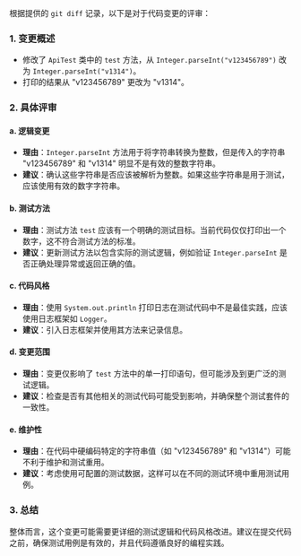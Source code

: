 根据提供的 `git diff` 记录，以下是对于代码变更的评审：

### 1. 变更概述
- 修改了 `ApiTest` 类中的 `test` 方法，从 `Integer.parseInt("v123456789")` 改为 `Integer.parseInt("v1314")`。
- 打印的结果从 "v123456789" 更改为 "v1314"。

### 2. 具体评审

#### a. 逻辑变更
- **理由**：`Integer.parseInt` 方法用于将字符串转换为整数，但是传入的字符串 "v123456789" 和 "v1314" 明显不是有效的整数字符串。
- **建议**：确认这些字符串是否应该被解析为整数。如果这些字符串是用于测试，应该使用有效的数字字符串。

#### b. 测试方法
- **理由**：测试方法 `test` 应该有一个明确的测试目标。当前代码仅仅打印出一个数字，这不符合测试方法的标准。
- **建议**：更新测试方法以包含实际的测试逻辑，例如验证 `Integer.parseInt` 是否正确处理异常或返回正确的值。

#### c. 代码风格
- **理由**：使用 `System.out.println` 打印日志在测试代码中不是最佳实践，应该使用日志框架如 `Logger`。
- **建议**：引入日志框架并使用其方法来记录信息。

#### d. 变更范围
- **理由**：变更仅影响了 `test` 方法中的单一打印语句，但可能涉及到更广泛的测试逻辑。
- **建议**：检查是否有其他相关的测试代码可能受到影响，并确保整个测试套件的一致性。

#### e. 维护性
- **理由**：在代码中硬编码特定的字符串值（如 "v123456789" 和 "v1314"）可能不利于维护和测试重用。
- **建议**：考虑使用可配置的测试数据，这样可以在不同的测试环境中重用测试用例。

### 3. 总结
整体而言，这个变更可能需要更详细的测试逻辑和代码风格改进。建议在提交代码之前，确保测试用例是有效的，并且代码遵循良好的编程实践。